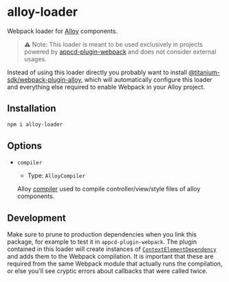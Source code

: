 # alloy-loader

Webpack loader for [Alloy](https://github.com/appcelerator/alloy) components.

> ⚠️ Note: This loader is meant to be used exclusively in projects powered by [appcd-plugin-webpack](https://github.com/appcelerator/appcd-plugin-webpack) and does not consider external usages.

Instead of using this loader directly you probably want to install [@titanium-sdk/webpack-plugin-alloy](https://github.com/appcelerator/webpack-plugin-alloy#readme), which will automatically configure this loader and everything else required to enable Webpack in your Alloy project.

## Installation

```sh
npm i alloy-loader
```

## Options

- `compiler`
  - Type: `AlloyCompiler`

  Alloy [compiler](https://github.com/appcelerator/alloy-devkit/tree/master/packages/alloy-compiler#readme) used to compile controller/view/style files of alloy components.

## Development

Make sure to prune to production dependencies when you link this package, for example to test it in `appcd-plugin-webpack`. The plugin contained in this loader will create instances of [`ContextElementDependency`](https://github.com/webpack/webpack/blob/master/lib/dependencies/ContextElementDependency.js) and adds them to the Webpack compilation. It is important that these are required from the same Webpack module that actually runs the compilation, or else you'll see cryptic errors about callbacks that were called twice.
